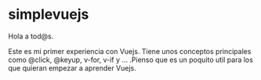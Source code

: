 # simplevuejs
Hola a tod@s.

Este es mi primer experiencia con Vuejs. Tiene unos conceptos principales como @click, @keyup, v-for, v-if y ... .Pienso que es un poquito util para los que quieran empezar a aprender Vuejs.
